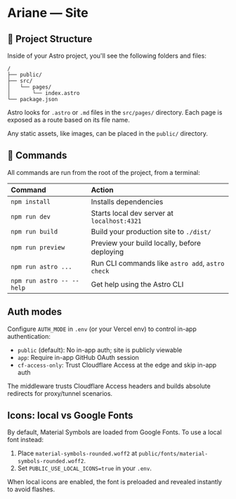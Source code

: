 # Ariane — Site

## 🚀 Project Structure

Inside of your Astro project, you'll see the following folders and files:

```text
/
├── public/
├── src/
│   └── pages/
│       └── index.astro
└── package.json
```

Astro looks for `.astro` or `.md` files in the `src/pages/` directory. Each page is exposed as a route based on its file name.

Any static assets, like images, can be placed in the `public/` directory.

## 🧞 Commands

All commands are run from the root of the project, from a terminal:

| Command                   | Action                                           |
| :------------------------ | :----------------------------------------------- |
| `npm install`             | Installs dependencies                            |
| `npm run dev`             | Starts local dev server at `localhost:4321`      |
| `npm run build`           | Build your production site to `./dist/`          |
| `npm run preview`         | Preview your build locally, before deploying     |
| `npm run astro ...`       | Run CLI commands like `astro add`, `astro check` |
| `npm run astro -- --help` | Get help using the Astro CLI                     |

## Auth modes

Configure `AUTH_MODE` in `.env` (or your Vercel env) to control in-app authentication:

- `public` (default): No in-app auth; site is publicly viewable
- `app`: Require in-app GitHub OAuth session
- `cf-access-only`: Trust Cloudflare Access at the edge and skip in-app auth

The middleware trusts Cloudflare Access headers and builds absolute redirects for proxy/tunnel scenarios.

## Icons: local vs Google Fonts

By default, Material Symbols are loaded from Google Fonts. To use a local font instead:

1. Place `material-symbols-rounded.woff2` at `public/fonts/material-symbols-rounded.woff2`.
2. Set `PUBLIC_USE_LOCAL_ICONS=true` in your `.env`.

When local icons are enabled, the font is preloaded and revealed instantly to avoid flashes.
